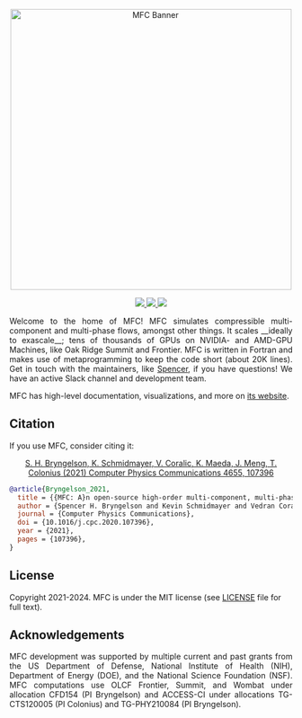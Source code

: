 <p align="center">
  <a href="http://mflowcode.github.io/">
    <img src="docs/res/readme.png" alt="MFC Banner" width="500"/>
  </a>
</p>

<p align="center">
  <a href="http://dx.doi.org/10.1016/j.cpc.2020.107396">
    <img src="https://zenodo.org/badge/doi/10.1016/j.cpc.2020.107396.svg" />
  </a>
  <a href="https://github.com/MFlowCode/MFC/actions">
    <img src="https://github.com/MFlowCode/MFC/actions/workflows/test.yml/badge.svg" />
  </a>
  <a href="https://lbesson.mit-license.org/">
    <img src="https://img.shields.io/badge/License-MIT-blue.svg" />
  </a>
</p>

<p align="justify">
  Welcome to the home of MFC!
  MFC simulates compressible multi-component and multi-phase flows, amongst other things. 
  It scales __ideally to exascale__; tens of thousands of GPUs on NVIDIA- and AMD-GPU Machines, like Oak Ridge Summit and Frontier.
  MFC is written in Fortran and makes use of metaprogramming to keep the code short (about 20K lines).
  Get in touch with the maintainers, like <a href="mailto:shb@gatech.edu">Spencer</a>, if you have questions!
  We have an active Slack channel and development team.

  MFC has high-level documentation, visualizations, and more on [its website](https://mflowcode.github.io/).
</p>

## Citation

If you use MFC, consider citing it:

<p align="center">
  <a href="https://doi.org/10.1016/j.cpc.2020.107396">
    S. H. Bryngelson, K. Schmidmayer, V. Coralic, K. Maeda, J. Meng, T. Colonius (2021) Computer Physics Communications 4655, 107396
  </a>
</p>

```bibtex
@article{Bryngelson_2021,
  title = {{MFC: A}n open-source high-order multi-component, multi-phase, and multi-scale compressible flow solver},
  author = {Spencer H. Bryngelson and Kevin Schmidmayer and Vedran Coralic and Jomela C. Meng and Kazuki Maeda and Tim Colonius},
  journal = {Computer Physics Communications},
  doi = {10.1016/j.cpc.2020.107396},
  year = {2021},
  pages = {107396},
}
```

## License
 
Copyright 2021-2024.
MFC is under the MIT license (see [LICENSE](LICENSE) file for full text).

## Acknowledgements
 
<p align="justify">
  MFC development was supported by multiple current and past grants from the US Department of Defense, National Institute of Health (NIH), Department of Energy (DOE), and the National Science Foundation (NSF).
  MFC computations use OLCF Frontier, Summit, and Wombat under allocation CFD154 (PI Bryngelson) and ACCESS-CI under allocations TG-CTS120005 (PI Colonius) and TG-PHY210084 (PI Bryngelson).
</p>
